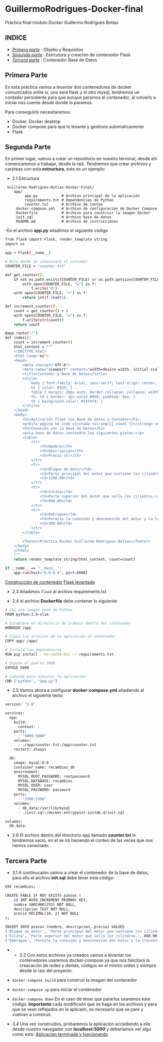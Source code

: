 # GuillermoRodrigues-Docker-final
Práctica final módulo Docker Guillermo Rodrigues Botias

## INDICE

* [*Primera parte*](#primera-parte) : Objetio y Requisitos
* [*Segunda parte*](#segunda-parte) : Estrcutura y creación de contenedor Flask
* [*Tercera parte*](#tercera-parte) : Contenedor Base de Datos

 ## Primera Parte

 En esta práctica vamos a levantar dos contenedores de docker comunicados entre si, uno será flask y el otro mysql, tendremos un contador  persistente para que aunque paremos el contenedor, al volverlo a iniciar nos cuente desde donde lo paramos.

 Para conseguirlo necesitaremos:
 * Docker, Docker desktop
 * Docker compose para que lo levante y gestione automaticamente
 * Flask

 ## Segunda Parte

 En primer lugar, vamos a crear un repositorio en nuestro terminal, desde ahí comencaremos a trabajar, desde la raíz. Tendremos que crear archivos y carpteas con esta **estructura**, este es un ejemplo:

* 2.1 Estructura
```plaintext
 Guillermo-Rodrigues-Botias-Docker-Final/
    app/
         app.py           # Archivo principal de la aplicación
         requirements.txt # Dependencias de Python
         counter.txt      # Archivo de conteo
     docker-compose.yml   # Archivo de configuración de Docker Compose
     Dockerfile           # Archivo para construir la imagen Docker
     init.sql             # Archivo base de datos
     README.md            # Archivo de instrucciones
```

-En el archivo **app.py** añadimos el siguiente código

```bash
from flask import Flask, render_template_string
import os

app = Flask(__name__)

# Ruta donde se almacenará el contador
COUNTER_FILE = "counter.txt"

def get_counter():
    if not os.path.exists(COUNTER_FILE) or os.path.getsize(COUNTER_FILE) == 0:
        with open(COUNTER_FILE, "w") as f:
            f.write("0")
    with open(COUNTER_FILE, "r") as f:
        return int(f.read())

def increment_counter():
    count = get_counter() + 1
    with open(COUNTER_FILE, "w") as f:
        f.write(str(count))
    return count

@app.route("/")
def index():
    count = increment_counter()
    html_content = """
    <!DOCTYPE html>
    <html lang="es">
    <head>
        <meta charset="UTF-8">
        <meta name="viewport" content="width=device-width, initial-scale=1.0">
        <title>Contador y Base de Datos</title>
        <style>
            body { font-family: Arial, sans-serif; text-align: center; margin-top: 50px; }
            h1 { color: #333; }
            table { margin: 20px auto; border-collapse: collapse; width: 60%; }
            th, td { border: 1px solid #ddd; padding: 8px; }
            th { background-color: #f4f4f4; }
        </style>
    </head>
    <body>
        <h1>Aplicación Flask con Base de datos y Contador</h1>
        <p>Esta página ha sido visitada <strong>{{ count }}</strong> veces.</p>
        <h2>Conexión con la Base de Datos</h2>
        <p>La base de datos contendrá las siguientes piezas:</p>
        <table>
            <tr>
                <th>Nombre</th>
                <th>Descripción</th>
                <th>Precio (€)</th>
            </tr>
            <tr>
                <td>Bloque de motor</td>
                <td>Parte principal del motor que contiene los cilindros.</td>
                <td>1200.00</td>
            </tr>
            <tr>
                <td>Culata</td>
                <td>Parte superior del motor que sella los cilindros.</td>
                <td>800.00</td>
            </tr>
            <tr>
                <td>Embrague</td>
                <td>Permite la conexión y desconexión del motor y la transmisión.</td>
                <td>300.00</td>
            </tr>
        </table>

        <footer>Práctica Docker Guillermo Rodrigues Botias</footer>
    </body>
    </html>
    """
    return render_template_string(html_content, count=count)

if __name__ == "__main__":
    app.run(host="0.0.0.0", port=5000)
```    
[Construcción de contenedor](https://github.com/KeepCodingCloudDevops11/Guillermo-Rodrigues-Botias-Docker-Final/blob/main/images/Construccion%20Flask%201.png)
[Flask levantado](https://github.com/KeepCodingCloudDevops11/Guillermo-Rodrigues-Botias-Docker-Final/blob/main/images/Flask%20levantado.png)

* 2.3 Añadimos ```flask``` al archivo requirements.txt

* 2.4 el archivo **Dockerfile** debe contener lo siguiente:

```bash
# Usa una imagen base de Python
FROM python:3.9-slim

# Establece el directorio de trabajo dentro del contenedor
WORKDIR /app

# Copia los archivos de la aplicación al contenedor
COPY app/ /app/

# Instala las dependencias
RUN pip install --no-cache-dir -r requirements.txt

# Expone el puerto 5000
EXPOSE 5000

# Comando para ejecutar la aplicación
CMD ["python", "app.py"]

```

* 2.5 Vamos ahora a configurar **docker-compose.yml** añadiendo al archivo el siguiente texto:

```bash
version: "3.8"

services:
  app:
    build:
      context: .
    ports:
      - "5000:5000"
    volumes:
      - ./app/counter.txt:/app/counter.txt
    restart: always

  db:
    image: mysql:8.0
    container_name: recambios_db
    environment:
      MYSQL_ROOT_PASSWORD: rootpassword
      MYSQL_DATABASE: recambios
      MYSQL_USER: user
      MYSQL_PASSWORD: password
    ports:
      - "3306:3306"
    volumes:
      - db_data:/var/lib/mysql
      - ./init.sql:/docker-entrypoint-initdb.d/init.sql

volumes:
  db_data:

```

* 2.6 El archivo dentro del directorio app llamado **counter.txt** lo tendremos vacio, en el se irá haciendo el conteo de las veces que nos hemos conectado.

## Tercera Parte

* 3.1 A continucaión vamos a crear el contenedor de la base de datos, para ello el archivo **init.sql** debe tener este código:

```bash
USE recambios;

CREATE TABLE IF NOT EXISTS piezas (
    id INT AUTO_INCREMENT PRIMARY KEY,
    nombre VARCHAR(255) NOT NULL,
    descripcion TEXT NOT NULL,
    precio DECIMAL(10, 2) NOT NULL
);

INSERT INTO piezas (nombre, descripcion, precio) VALUES
('Bloque de motor', 'Parte principal del motor que contiene los cilindros.', 1200.00),
('Culata', 'Parte superior del motor que sella los cilindros.', 800.00),
('Embrague', 'Permite la conexión y desconexión del motor y la transmisión.', 300.00);

```

* * 3.2 Con estos archivos ya creados vamos a levantar los contenedores usaremos docker-compose ya que nos falicitará la creacación de redes y demás, códigos en el mismo orden y siempre desde la raíz del proyecto:

* ```docker-compose build``` para construir la imagen del contenedor
* ```docker-compose up``` para iniciar el contenedor
* ```docker-compose down``` En el caso de tener que pararlos usaremos este código.
**Importante** cada modificaón que se haga en los archivos y para que se vean reflejados en la aplicaón, es necesario que se pare y vuelvan a construir.

* 3.4 Una vez construidos, probaremos la aplicación accediendo a ella desde nuestro navegador con **localhost:5000** y deberíamos ver algo como esto:
[Aplicacion terminada y funcionando](https://github.com/KeepCodingCloudDevops11/Guillermo-Rodrigues-Botias-Docker-Final/blob/main/images/Aplicaion%20funcionando.png)